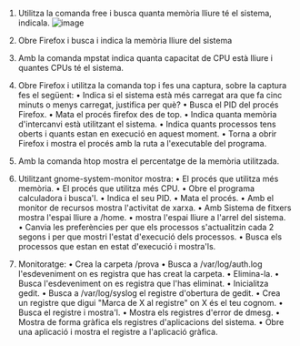 1. Utilitza la comanda free i busca quanta memòria lliure té el sistema, indicala.
![image](https://github.com/user-attachments/assets/59646d45-901f-475e-9d2d-cc9391fa0777)

2. Obre Firefox i busca i indica la memòria lliure del sistema

3. Amb la comanda mpstat indica quanta capacitat de CPU està lliure i
quantes CPUs té el sistema.

4. Obre Firefox i utilitza la comanda top i fes una captura, sobre la captura fes
el següent:
• Indica si el sistema està més carregat ara que fa cinc minuts o menys
carregat, justifica per què?
• Busca el PID del procés Firefox.
• Mata el procés firefox des de top.
• Indica quanta memòria d'intercanvi està utilitzant el sistema.
• Indica quants processos tens oberts i quants estan en execució en
aquest moment.
• Torna a obrir Firefox i mostra el procés amb la ruta a l'executable del
programa.

5. Amb la comanda htop mostra el percentatge de la memòria utilitzada.

6. Utilitzant gnome-system-monitor mostra:
• El procés que utilitza més memòria.
• El procés que utilitza més CPU.
• Obre el programa calculadora i busca'l.
• Indica el seu PID.
• Mata el procés.
• Amb el monitor de recursos mostra l'activitat de xarxa.
• Amb Sistema de fitxers mostra l'espai lliure a /home.
• mostra l'espai lliure a l'arrel del sistema.
• Canvia les preferències per que els processos s'actualitzin cada 2
segons i per que mostri l'estat d'execució dels processos.
• Busca els processos que estan en estat d'execució i mostra'ls.

7. Monitoratge:
• Crea la carpeta /prova
• Busca a /var/log/auth.log l'esdeveniment on es registra que has creat la
carpeta.
• Elimina-la.
• Busca l'esdeveniment on es registra que l'has eliminat.
• Inicialitza gedit.
• Busca a /var/log/syslog el registre d'obertura de gedit.
• Crea un registre que digui "Marca de X al registre" on X és el teu cognom.
• Busca el registre i mostra'l.
• Mostra els registres d'error de dmesg.
• Mostra de forma gràfica els registres d'aplicacions del sistema.
• Obre una aplicació i mostra el registre a l'aplicació gràfica.
